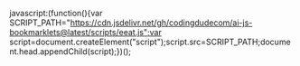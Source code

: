 javascript:(function(){var SCRIPT_PATH="https://cdn.jsdelivr.net/gh/codingdudecom/ai-js-bookmarklets@latest/scripts/eeat.js";var script=document.createElement("script");script.src=SCRIPT_PATH;document.head.appendChild(script);})();
